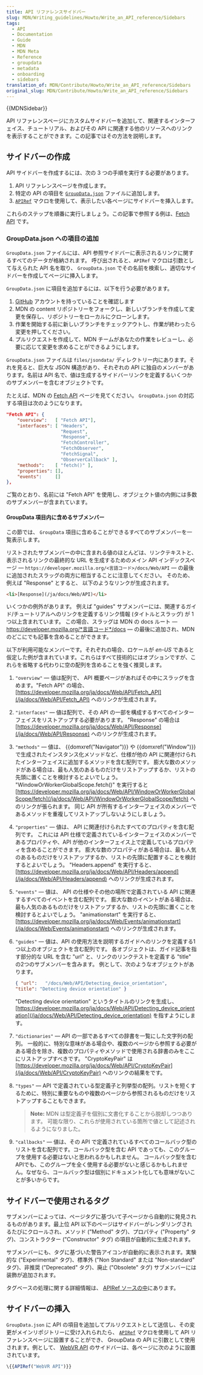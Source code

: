 ```yaml
---
title: API リファレンスサイドバー
slug: MDN/Writing_guidelines/Howto/Write_an_API_reference/Sidebars
tags:
  - API
  - Documentation
  - Guide
  - MDN
  - MDN Meta
  - Reference
  - groupdata
  - metadata
  - onboarding
  - sidebars
translation_of: MDN/Contribute/Howto/Write_an_API_reference/Sidebars
original_slug: MDN/Contribute/Howto/Write_an_API_reference/Sidebars
---
```

{{MDNSidebar}}

API リファレンスページにカスタムサイドバーを追加して、関連するインターフェイス、チュートリアル、およびその API に関連する他のリソースへのリンクを表示することができます。この記事ではその方法を説明します。

## サイドバーの作成

API サイドバーを作成するには、次の 3 つの手順を実行する必要があります。

1. API リファレンスページを作成します。
2. 特定の API の項目を  [`GroupData.json`](https://github.com/mdn/content/blob/main/files/jsondata/GroupData.json) ファイルに追加します。
3. [`APIRef`](https://github.com/mdn/yari/blob/main/kumascript/macros/APIRef.ejs) マクロを使用して、表示したい各ページにサイドバーを挿入します。

これらのステップを順番に実行しましょう。この記事で参照する例は、[Fetch API](/ja/docs/Web/API/Fetch_API) です。

### GroupData.json への項目の追加

`GroupData.json` ファイルには、API 参照サイドバーに表示されるリンクに関するすべてのデータが格納されます。
呼び出されると、`APIRef` マクロは引数として与えられた API 名を取り、 `GroupData.json` でその名前を検索し、適切なサイドバーを作成してページに挿入します。

`GroupData.json` に項目を追加するには、以下を行う必要があります。

1. [GitHub](https://github.com/) アカウントを持っていることを確認します
2. MDN の content リポジトリーをフォークし、新しいブランチを作成して変更を保存し、リポジトリーをローカルにクローンします。
3. 作業を開始する前に新しいブランチをチェックアウトし、作業が終わったら変更を押してください。
4. プルリクエストを作成して、MDN チームがあなたの作業をレビューし、必要に応じて変更を求めることができるようにします。

`GroupData.json` ファイルは `files/jsondata/` ディレクトリー内にあります。それを見ると、巨大な JSON 構造があり、それぞれの API に独自のメンバーがあります。名前は API 名で、値は生成するサイドバーリンクを定義するいくつかのサブメンバーを含むオブジェクトです。

たとえば、MDN の [Fetch API](/ja/docs/Web/API/Fetch_API) ページを見てください。 `GroupData.json` の対応する項目は次のようになります。

```json
"Fetch API": {
    "overview":   [ "Fetch API"],
    "interfaces": [ "Headers",
                    "Request",
                    "Response",
                    "FetchController",
                    "FetchObserver",
                    "FetchSignal",
                    "ObserverCallback" ],
    "methods":    [ "fetch()" ],
    "properties": [],
    "events":     []
},
```

ご覧のとおり、名前には "Fetch API" を使用し、オブジェクト値の内側には多数のサブメンバーが含まれています。

#### GroupData 項目内に含めるサブメンバー

この節では、 `GroupData` 項目に含めることができるすべてのサブメンバーを一覧表示します。

リストされたサブメンバーの中に含まれる値のほとんどは、リンクテキストと、表示されるリンクの最終的な URL を生成するためのメイン API インデックスページ — `https://developer.mozilla.org/<言語コード>/docs/Web/API` — の最後に追加されたスラッグの両方に相当することに注意してください。
そのため、例えば "Response" とすると、 以下のようなリンクが生成されます。

```html
<li>[Response](/ja/docs/Web/API)</li>
```

いくつかの例外があります。
例えば "guides" サブメンバーには、関連するガイド/チュートリアルへのリンクを定義するリンク情報 (タイトルとスラッグ) が 1 つ以上含まれています。
この場合、スラッグは MDN の docs ルート — https://developer.mozilla.org/*言語コード*/docs — の最後に追加され、MDN のどこにでも記事を含めることができます。

以下が利用可能なメンバーです。それぞれの場合、ロケールが <em>en-US</em> であると仮定した例が含まれています。これらはすべて技術的にはオプションですが、これらを省略する代わりに空の配列を含めることを強く推奨します。

1. `"overview"` — 値は配列で、 API 概要ページがあればその中にスラッグを含めます。"Fetch API" の場合、 [https://developer.mozilla.org/ja/docs/Web/API/Fetch_API](/ja/docs/Web/API/Fetch_API) へのリンクが生成されます。
2. `"interfaces"` — 値は配列で、その API の一部を構成するすべてのインターフェイスをリストアップする必要があります。
    "Response" の場合は [https://developer.mozilla.org/ja/docs/Web/API/Response](/ja/docs/Web/API/Response) へのリンクが生成されます。
3. `"methods"` — 値は、 {{domxref("Navigator")}} や {{domxref("Window")}} で生成されたインスタンス化メソッドなど、仕様が他の API に関連付けられたインターフェイスに追加するメソッドを含む配列です。
    膨大な数のメソッドがある場合は、最も人気のあるものだけをリストアップするか、リストの先頭に置くことを検討するとよいでしょう。
    "WindowOrWorkerGlobalScope.fetch()" を実行すると [https://developer.mozilla.org/ja/docs/Web/API/WindowOrWorkerGlobalScope/fetch](/ja/docs/Web/API/WindowOrWorkerGlobalScope/fetch) へのリンクが張られます。
    同じ API が所有するインターフェイスのメンバーであるメソッドを重複してリストアップしないようにしましょう。
4. `"properties"` — 値は、 API に関連付けられたすべてのプロパティを含む配列です。
    これには API 仕様で定義されているインターフェイスのメンバーであるプロパティや、API が他のインターフェイス上で定義しているプロパティを含めることができます。
    膨大な数のプロパティがある場合は、最も人気のあるものだけをリストアップするか、リストの先頭に配置することを検討するとよいでしょう。
    "Headers.append" を実行すると、 [https://developer.mozilla.org/ja/docs/Web/API/Headers/append](/ja/docs/Web/API/Headers/append) へのリンクが生成されます。
5. `"events"` — 値は、 API の仕様やその他の場所で定義されている API に関連するすべてのイベントを含む配列です。
    膨大な数のイベントがある場合は、最も人気のあるものだけをリストアップするか、リストの先頭に置くことを検討するとよいでしょう。
    "animationstart" を実行すると、 [https://developer.mozilla.org/ja/docs/Web/Events/animationstart](/ja/docs/Web/Events/animationstart) へのリンクが生成されます。
6. `"guides"` — 値は、API の使用方法を説明するガイドへのリンクを定義する1つ以上のオブジェクトを含む配列です。
    各オブジェクトは、ガイド記事を指す部分的な URL を含む "url" と、リンクのリンクテストを定義する "title" の2つのサブメンバーを含みます。
    例として、次のようなオブジェクトがあります。

    ```json
    { "url":   "/docs/Web/API/Detecting_device_orientation",
    "title": "Detecting device orientation" }
    ```

    "Detecting device orientation" というタイトルのリンクを生成し、 [https://developer.mozilla.org/ja/docs/Web/API/Detecting_device_orientation](/ja/docs/Web/API/Detecting_device_orientation) を指すようにします。

7. `"dictionaries"` — API の一部であるすべての辞書を一覧にした文字列の配列。
    一般的に、特別な意味がある場合や、複数のページから参照する必要がある場合を除き、複数のプロパティやメソッドで使用される辞書のみをここにリストアップすべきです。
    "CryptoKeyPair" は [https://developer.mozilla.org/ja/docs/Web/API/CryptoKeyPair](/ja/docs/Web/API/CryptoKeyPair) へのリンクの結果をです。
8. `"types"` — API で定義されている型定義子と列挙型の配列。リストを短くするために、特別に重要なものや複数のページから参照されるものだけをリストアップすることもできます。
   > **Note:** MDN は型定義子を個別に文書化することから脱却しつつあります。
   > 可能な限り、これらが使用されている箇所で値として記述されるようになりました。
9. `"callbacks"` — 値は、その API で定義されているすべてのコールバック型のリストを含む配列です。コールバック型を含む API であっても、このグループを使用する必要はないと思われるかもしれません。
    コールバック型を含むAPIでも、このグループを全く使用する必要がないと感じるかもしれません。なぜなら、コールバック型は個別にドキュメント化しても意味がないことが多いからです。

## サイドバーで使用されるタグ

サブメンバーによっては、ページタグに基づいて子ページから自動的に発見されるものがあります。最上位 API 以下のページはサイドバーがレンダリングされるたびにクロールされ、メソッド ("Method" タグ)、プロパティ ("Property" タグ)、コンストラクター ("Constructor" タグ) の項目が自動的に生成されます。

サブメンバーにも、タグに基づいた警告アイコンが自動的に表示されます。実験的な ("Experimental" タグ)、標準外 ("Non Standard" または "Non-standard" タグ)、非推奨 ("Deprecated" タグ)、廃止 ("Obsolete" タグ) サブメンバーには装飾が追加されます。

タグベースの処理に関する詳細情報は、 [APIRef ソースの中](https://github.com/mdn/yari/blob/main/kumascript/macros/APIRef.ejs)にあります。

## サイドバーの挿入

`GroupData.json` に API の項目を追加してプルリクエストとして送信し、その変更がメインリポジトリーに受け入れられたら、 [`APIRef`](https://github.com/mdn/yari/blob/main/kumascript/macros/APIRef.ejs) マクロを使用して API リファレンスページに設置することができ、 GroupData の API に引数として使用されます。例として、 [WebVR API](/ja/docs/Web/API/WebVR_API) のサイドバーは、各ページに次のように設置されています。

```js
\{{APIRef("WebVR API")}}
```
